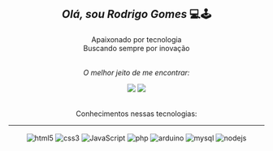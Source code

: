 ## <p align="center"> *Olá, sou Rodrigo Gomes* 💻🕹️ </p>

<div align="center">
  Apaixonado por tecnologia<br>
  Buscando sempre por inovação<br><br>

  *O melhor jeito de me encontrar:*
    
  <a href = "rodrigogsantos285@gmail.com"><img src="https://img.shields.io/badge/-Gmail-%23333?style=for-the-badge&logo=gmail&logoColor=white" target="_blank"></a>
  <a href= "https://www.linkedin.com/in/iagorcarvalho](https://www.linkedin.com/in/rodrigo-gomes-288a63196/" target="_blank"><img src="https://img.shields.io/badge/LinkedIn-0077B5?style=for-the-badge&logo=linkedin&logoColor=white" target="_blank"></a> 
</div><br/>

<div align="center">
  Conhecimentos nessas tecnologias:
  <hr>
  <img align="center" alt="html5" src="https://img.shields.io/badge/HTML5-E34F26?style=for-the-badge&logo=html5&logoColor=white"/>
  <img align="center" alt="css3" src="https://img.shields.io/badge/CSS3-1572B6?style=for-the-badge&logo=css3&logoColor=white"/>
  <img align="center" alt="JavaScript" src="https://img.shields.io/badge/JavaScript-323330?style=for-the-badge&logo=javascript&logoColor=white"/>
  <img align="center" alt="php" src="https://img.shields.io/badge/Php-474A8A?style=for-the-badge&logo=php&logoColor=white"/>
  <img align="center" alt="arduino" src="https://img.shields.io/badge/Arduino-00979C?style=for-the-badge&logo=arduino&logoColor=white"/>
  <img align="center" alt="mysql" src="https://img.shields.io/badge/Mysql-f29111?style=for-the-badge&logo=mysql&logoColor=white"/>
  <img align="center" alt="nodejs" src="https://img.shields.io/badge/nodejs-3c873a?style=for-the-badge&logo=nodedotjs&logoColor=white"/>
</div>

##
